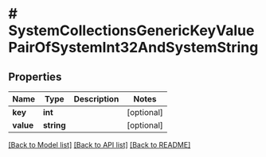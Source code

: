 # # SystemCollectionsGenericKeyValuePairOfSystemInt32AndSystemString

## Properties

Name | Type | Description | Notes
------------ | ------------- | ------------- | -------------
**key** | **int** |  | [optional]
**value** | **string** |  | [optional]

[[Back to Model list]](../../README.md#models) [[Back to API list]](../../README.md#endpoints) [[Back to README]](../../README.md)
